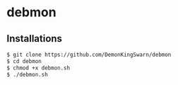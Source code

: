 # debmon

## Installations

```sh
$ git clone https://github.com/DemonKingSwarn/debmon
$ cd debmon
$ chmod +x debmon.sh
$ ./debmon.sh
```
